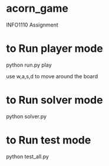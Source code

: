 # acorn_game
INFO1110 Assignment

# to Run player mode
python run.py <enter filename of board> play

use w,a,s,d to move around the board

# to Run solver mode
python solver.py <filename> <DFS or BFS>

# to Run test mode
python test_all.py
